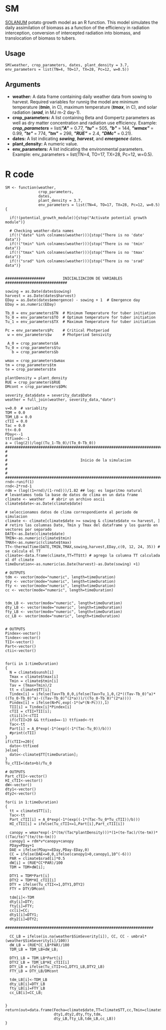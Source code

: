 SM
=====

[SOLANUM](https://doi.org/10.21223/P3/E71OS6) potato growth model as an R function. This model simulates the daily assimilation of biomass as a function of the efficiency in radiation interception, conversion of intercepted radiation into biomass, and translocation of biomass to tubers. 

Usage
-----
```{r eval=F}
SM(weather, crop_parameters, dates, plant_density = 3.7, env_parameters = list(TN=4, TO=17, TX=28, Pc=12, w=0.5))
```
Arguments
-----
- **weather:** A data frame containing daily weather data from sowing to harvest. Required variables for runnig the model are minimum temperature (__*tmin*__, in C), maximum temperature (__*tmax*__, in C), and solar radiation (__*srad*__, in MJ m-2 day-1).
- **crop_parameters:** A list containing Beta and Gompertz parameters as well as dry matter concentration and radiation use efficiency. Example: __*crop_parameters*__ = list(__*"A"*__ = 0.77, __*"tu"*__ = 505, __*"b"*__ = 144, __*"wmax"*__ = 0.99, __*"te"*__ = 774, __*"tm"*__ = 298, __*"RUE"*__ = 2.4, __*"DMc"*__ = 0.21).
- **dates:** A list indicating __*sowing*__, __*harvest*__, and __*emergence*__ dates.
- **plant_density:** A numeric value.
- **env_parameters:** A list indicating the environmental parameters. Example: env_parameters = list(TN=4, TO=17, TX=28, Pc=12, w=0.5).

R code
=====
```{r eval=F}
SM <- function(weather, 
               crop_parameters, 
               dates, 
               plant_density = 3.7,
               env_parameters = list(TN=4, TO=17, TX=28, Pc=12, w=0.5)
{

  if(!(potential_growth_module)){stop("Activate potential growth module")}
  
  # Checking weather-data names
  if(!("date" %in% colnames(weather))){stop("There is no 'date' data")}
  if(!("tmin" %in% colnames(weather))){stop("There is no 'tmin' data")}
  if(!("tmax" %in% colnames(weather))){stop("There is no 'tmax' data")}
  if(!("srad" %in% colnames(weather))){stop("There is no 'srad' data")}

 
##################        INICIALIZACION DE VARIABLES           ############################

sowing = as.Date(dates$sowing)
harvest = as.Date(dates$harvest)
EDay = as.Date(dates$emergence) - sowing + 1  # Emergence day
EDay = as.numeric(EDay)

Tb_0 = env_parameters$TN  # Minimum Temperature for tuber initiation
To_0 = env_parameters$TO  # Optimum temperature for tuber initiation
Tu_1 = env_parameters$TX  # Maximum Temperature for tuber initiation

Pc = env_parameters$Pc    # Critical Photperiod
 w = env_parameters$w     # Photperiod Sensivity
 
 A_0 = crop_parameters$A
Tu_0 = crop_parameters$tu
   b = crop_parameters$b
   
wmax = crop_parameters$wmax
tm = crop_parameters$tm 
te = crop_parameters$te

plantDensity = plant_density
RUE = crop_parameters$RUE
DMcont = crop_parameters$DMc

severity_data$date = severity_data$Date 
weather = full_join(weather, severity_data,"date")
 
v=0.0  # variablity
TDM = 0.0
TDM_LB = 0.0
cTII = 0.0
Tac = 0.0
tt<-0.0
PDay<--1
ttfixed<--1
a = (log(2))/log((Tu_1-Tb_0)/(To_0-Tb_0))
#############################################################################################
#                                                                                           #
#                                 Inicio de la simulacion                                   #
#                                                                                           #
#############################################################################################
rnd<-runif(1)
rnd<-2*rnd-1
rdm = (log((1+rnd)/(1-rnd)))/1.82 ## log: es logaritmo natural
# levantamos toda la base de datos de clima en un data frame
climate <- weather   # abrir un archivo ascii
climate$date<-as.Date(climate$date)

# seleccionamos datos de clima correspondiente al periodo de simulacion
climate <- climate[climate$date >= sowing & climate$date <= harvest, ]
# retiro las columnas Date, Tmin y Tmax del dataframe y los guardo en vectores por separado
DATE<-as.Date(climate$date)
TMIN<-as.numeric(climate$tmin)
TMAX<-as.numeric(climate$tmax)
TT<-thermalTime(DATE,TMIN,TMAX,sowing,harvest,EDay,c(0, 12, 24, 35)) # se calcula el TT
climate<-data.frame(climate,TT=TT$tt) # agrego la columna TT calculada al df climate
timeDuration<-as.numeric(as.Date(harvest)-as.Date(sowing) +1)

# OUTPUTS
tdm <- vector(mode="numeric", length=timeDuration)
dty <- vector(mode="numeric", length=timeDuration)
fty <- vector(mode="numeric", length=timeDuration)
cc <- vector(mode="numeric", length=timeDuration)


tdm_LB <- vector(mode="numeric", length=timeDuration)
dty_LB <- vector(mode="numeric", length=timeDuration)
fty_LB <- vector(mode="numeric", length=timeDuration)
cc_LB <- vector(mode="numeric", length=timeDuration)


# OUTPUTS
Pindex<-vector()
Tindex<-vector()
TII<-vector()
Part<-vector()
ctii<-vector()


for(i in 1:timeDuration)
{
  N = climate$sunsh[i]
  Tmax = climate$tmax[i]
  Tmin = climate$tmin[i]
  Tav = (Tmax+Tmin)/2
  tt = climate$TT[i];
  Tindex[i] = ifelse(Tav<Tb_0,0,ifelse(Tav>Tu_1,0,(2*((Tav-Tb_0)^a)*((To_0-Tb_0)^a)-((Tav-Tb_0)^(2*a)))/((To_0-Tb_0)^(2*a))))
  Pindex[i] = ifelse(N>Pc,exp(-1*(w*(N-Pc))),1)
  TII[i] = Tindex[i]*Pindex[i]
  cTII = cTII+TII[i];
  ctii[i]<-cTII
  if(cTII>20 && ttfixed==-1) ttfixed<-tt
  Tac<-tt
  Part[i] = A_0*exp(-1*(exp((-1*(Tac-Tu_0))/b)))
  #print(cTII)
}
if(cTII>=20){
  dato<-ttfixed
}else{
  dato<-climate$TT[timeDuration];
}
Tu_cTII=(dato+b)/Tu_0

# OUTPUTS
Part_cTII<-vector()
HI_cTII<-vector()
dW<-vector()
dty1<-vector()
dty2<-vector()

for(i in 1:timeDuration)
{
  tt = climate$TT[i];
  Tac<-tt
  Part_cTII[i] = A_0*exp(-1*(exp((-1*(Tac-Tu_0*Tu_cTII))/b)))
  HI_cTII[i] = ifelse(Tu_cTII<=1,Part[i],Part_cTII[i])
  
  canopy = wmax*exp(-1*(tm/(Tac*plantDensity)))*(1+(te-Tac)/(te-tm))*((Tac/te)^(te/(te-tm)))
  canopy1 = rdm*v*canopy+canopy
  PDay=PDay+1
  DAE = ifelse(PDay>=EDay,PDay-EDay,0)
  CC = ifelse(DAE<=0,0,ifelse(canopy1>0,canopy1,10^(-6)))  
  PAR = climate$srad[i]*0.5
  dW[i] = (RUE*CC*PAR)/100
  TDM = TDM+dW[i];
  
  DTY1 = TDM*Part[i]
  DTY2 = TDM*HI_cTII[i]
  DTY = ifelse(Tu_cTII<=1,DTY1,DTY2)
  FTY = DTY/DMcont
  
  tdm[i]<-TDM
  dty[i]=DTY;
  fty[i]=FTY;
  cc[i]=CC;  
  dty1[i]=DTY1;
  dty2[i]=DTY2;
  
###################################################################
  
  CC_LB = ifelse(is.na(weather$SimSeverity[i]), CC, CC - umbral*(weather$SimSeverity[i]/100))
  dW_LB = (RUE*CC_LB*PAR)/100
  TDM_LB = TDM_LB+dW_LB;
  
  DTY1_LB = TDM_LB*Part[i]
  DTY2_LB = TDM_LB*HI_cTII[i]
  DTY_LB = ifelse(Tu_cTII<=1,DTY1_LB,DTY2_LB)
  FTY_LB = DTY_LB/DMcont
  
  tdm_LB[i]<-TDM_LB
  dty_LB[i]=DTY_LB
  fty_LB[i]=FTY_LB
  cc_LB[i]=CC_LB;  


}
return(out=data.frame(Fecha=climate$date,TT=climate$TT,cc,Tmin=climate$tmin,Tmax=climate$tmax,N=climate$sunsh,sr=climate$srad,dW,Tindex,Pindex,TII,ctii,Part,Part_cTII,HI_cTII,
                      dty1,dty2,dty,fty,tdm,
                      dty_LB,fty_LB,tdm_LB,cc_LB))
}
```


